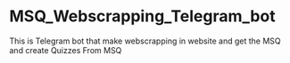 # MSQ_Webscrapping_Telegram_bot
This is Telegram bot that make webscrapping in website and get the MSQ and create Quizzes From MSQ 
